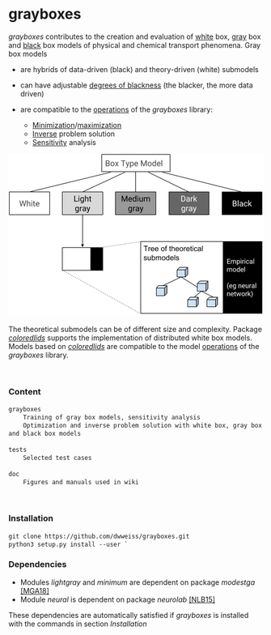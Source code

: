 # grayboxes

_grayboxes_ contributes to the creation and evaluation of [white](https://github.com/dwweiss/grayboxes/wiki/2.-White-box-model) box, [gray](https://github.com/dwweiss/grayboxes/wiki/3.-Gray-box-model) box and [black](https://github.com/dwweiss/grayboxes/wiki/4.-Black-box-model) box models of physical and chemical transport phenomena. Gray box models 

- are hybrids of data-driven (black) and theory-driven (white) submodels

- can have adjustable [degrees of blackness](https://github.com/dwweiss/grayboxes/wiki/5.-Model-evaluation#52-degree-of-model-blackness) (the blacker, the more data driven) 

- are compatible to the [operations](https://github.com/dwweiss/grayboxes/wiki/6.-Operations-on-model) of the _grayboxes_ library:

     - [Minimization](https://github.com/dwweiss/grayboxes/tree/master/grayboxes/minimum.py)/[maximization](https://github.com/dwweiss/grayboxes/tree/master/grayboxes/maximum.py)
     - [Inverse](https://github.com/dwweiss/grayboxes/tree/master/grayboxes/inverse.py) problem solution
     - [Sensitivity](https://github.com/dwweiss/grayboxes/tree/master/grayboxes/sensitivity.py) analysis 

<!-- [[Link to grayboxes Wiki]](https://github.com/dwweiss/grayboxes/wiki) -->


<p align="center"><img src="https://github.com/dwweiss/grayboxes/blob/master/doc/fig/boxTypeWithTheoretical.png"></p>


The theoretical submodels can be of different size and complexity. Package [_coloredlids_](https://github.com/dwweiss/coloredlids/wiki) supports the implementation of distributed white box models. Models based on [_coloredlids_](https://github.com/dwweiss/coloredlids/wiki) are compatible to the model [operations](https://github.com/dwweiss/grayboxes/wiki/6.-Operations-on-model) of the _grayboxes_ library.

<br>

### Content

    grayboxes
        Training of gray box models, sensitivity analysis
        Optimization and inverse problem solution with white box, gray box and black box models

    tests
        Selected test cases

    doc
        Figures and manuals used in wiki
        

### Installation

    git clone https://github.com/dwweiss/grayboxes.git
    python3 setup.py install --user `

### Dependencies

- Modules _lightgray_ and _minimum_ are dependent on package _modestga_ [[MGA18]](https://github.com/dwweiss/grayboxes/wiki/References#mga18)
- Module _neural_ is dependent on package _neurolab_ [[NLB15]](https://github.com/dwweiss/grayboxes/wiki/References#nlb15)

These dependencies are automatically satisfied if _grayboxes_ is installed with the commands in section _Installation_  
